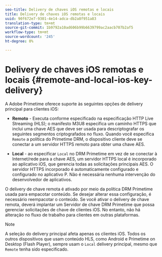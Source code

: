 ```yaml
---
seo-title: Delivery de chaves iOS remotas e locais
title: Delivery de chaves iOS remotas e locais
uuid: 90f672e7-9301-4e14-adca-db2a8f951a83
translation-type: tm+mt
source-git-commit: 1b9792a10ad606b99b6639799ac2aacb707b2af5
workflow-type: tm+mt
source-wordcount: '245'
ht-degree: 0%

---
```



# Delivery de chaves iOS remotas e locais {#remote-and-local-ios-key-delivery}

A Adobe Primetime oferece suporte às seguintes opções de delivery principal para clientes iOS:

* **Remoto** - Executa conforme especificado na especificação HTTP Live Streaming (HLS); o manifesto M3U8 especifica um caminho HTTPS que inclui uma chave AES que deve ser usada para descriptografar os seguintes segmentos criptografados no fluxo. Quando você especifica `Remote` a política do Primetime DRM, o dispositivo cliente deve se conectar a um servidor HTTPS remoto para obter uma chave AES.

* **Local** - ao especificar `Local` no DRM Primetime em vez de se conectar à Internet/rede para a chave AES, um servidor HTTPS local é incorporado ao aplicativo iOS, que gerencia todas as solicitações principais AES. O servidor HTTPS incorporado é automaticamente configurado e configurado no aplicativo P. Não é necessária nenhuma intervenção do desenvolvedor de aplicativos.

O delivery de chave remota é ativado por meio da política DRM Primetime usada para empacotar conteúdo. Se desejar alterar essa configuração, é necessário reempacotar o conteúdo. Se você ativar o delivery de chave remota, deverá implantar um Servidor de chave DRM Primetime que possa gerenciar solicitações de chave de clientes iOS. No entanto, não há alteração no fluxo de trabalho para clientes em outras plataformas.

>[!NOTE]
>
>A seleção do delivery principal afeta apenas os clientes iOS. Todos os outros dispositivos que usam conteúdo HLS, como Android e Primetime on Desktop (Flash Player), sempre usam o `Local` delivery principal, mesmo que `Remote` tenha sido especificado.

